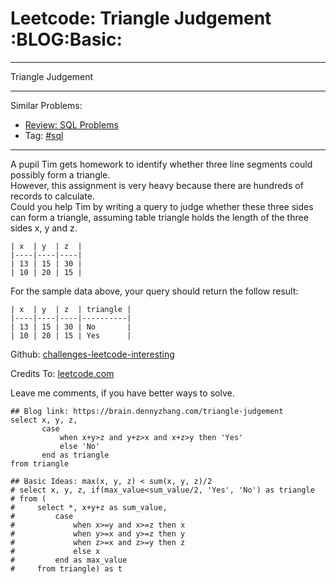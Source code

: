 # Leetcode: Triangle Judgement     :BLOG:Basic:


---

Triangle Judgement  

---

Similar Problems:  
-   [Review: SQL Problems](https://brain.dennyzhang.com/review-sql)
-   Tag: [#sql](https://brain.dennyzhang.com/tag/sql)

---

A pupil Tim gets homework to identify whether three line segments could possibly form a triangle.  
However, this assignment is very heavy because there are hundreds of records to calculate.  
Could you help Tim by writing a query to judge whether these three sides can form a triangle, assuming table triangle holds the length of the three sides x, y and z.  

    | x  | y  | z  |
    |----|----|----|
    | 13 | 15 | 30 |
    | 10 | 20 | 15 |

For the sample data above, your query should return the follow result:  

    | x  | y  | z  | triangle |
    |----|----|----|----------|
    | 13 | 15 | 30 | No       |
    | 10 | 20 | 15 | Yes      |

Github: [challenges-leetcode-interesting](https://github.com/DennyZhang/challenges-leetcode-interesting/tree/master/triangle-judgement)  

Credits To: [leetcode.com](https://leetcode.com/problems/triangle-judgement/description/)  

Leave me comments, if you have better ways to solve.  

    ## Blog link: https://brain.dennyzhang.com/triangle-judgement
    select x, y, z,
           case
               when x+y>z and y+z>x and x+z>y then 'Yes'
               else 'No'
           end as triangle
    from triangle
    
    ## Basic Ideas: max(x, y, z) < sum(x, y, z)/2
    # select x, y, z, if(max_value<sum_value/2, 'Yes', 'No') as triangle
    # from (
    #     select *, x+y+z as sum_value,
    #         case
    #             when x>=y and x>=z then x
    #             when y>=x and y>=z then y
    #             when z>=x and z>=y then z
    #             else x
    #         end as max_value
    #     from triangle) as t